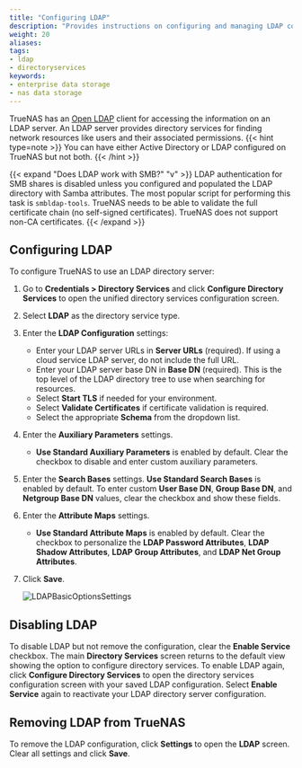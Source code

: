 ```yaml
---
title: "Configuring LDAP"
description: "Provides instructions on configuring and managing LDAP configurations in TrueNAS."
weight: 20
aliases:
tags:
- ldap
- directoryservices
keywords:
- enterprise data storage
- nas data storage 
---
```


TrueNAS has an [Open LDAP](https://www.openldap.org/) client for accessing the information on an LDAP server.
An LDAP server provides directory services for finding network resources like users and their associated permissions.
{{< hint type=note >}}
You can have either Active Directory or LDAP configured on TrueNAS but not both.
{{< /hint >}}

{{< expand "Does LDAP work with SMB?" "v" >}}
LDAP authentication for SMB shares is disabled unless you configured and populated the LDAP directory with Samba attributes.
The most popular script for performing this task is `smbldap-tools`.
TrueNAS needs to be able to validate the full certificate chain (no self-signed certificates).
TrueNAS does not support non-CA certificates.
{{< /expand >}}

## Configuring LDAP

To configure TrueNAS to use an LDAP directory server:

1. Go to **Credentials > Directory Services** and click **Configure Directory Services** to open the unified directory services configuration screen.

2. Select **LDAP** as the directory service type.

3. Enter the **LDAP Configuration** settings:
   - Enter your LDAP server URLs in **Server URLs** (required). If using a cloud service LDAP server, do not include the full URL.
   - Enter your LDAP server base DN in **Base DN** (required). This is the top level of the LDAP directory tree to use when searching for resources.
   - Select **Start TLS** if needed for your environment.
   - Select **Validate Certificates** if certificate validation is required.
   - Select the appropriate **Schema** from the dropdown list.

4. Enter the **Auxiliary Parameters** settings.
   - **Use Standard Auxiliary Parameters** is enabled by default. Clear the checkbox to disable and enter custom auxiliary parameters.

5. Enter the **Search Bases** settings. 
    **Use Standard Search Bases** is enabled by default. To enter custom **User Base DN**, **Group Base DN**, and **Netgroup Base DN** values, clear the checkbox and show these fields.

6. Enter the **Attribute Maps** settings.
   - **Use Standard Attribute Maps** is enabled by default. Clear the checkbox to personalize the **LDAP Password Attributes**, **LDAP Shadow Attributes**, **LDAP Group Attributes**, and **LDAP Net Group Attributes**.

7. Click **Save**.

   ![LDAPBasicOptionsSettings](/images/SCALE/Credentials/LDAPBasicOptionsSettings.png "LDAP Basic Options")


## Disabling LDAP

To disable LDAP but not remove the configuration, clear the **Enable Service** checkbox. The main **Directory Services** screen returns to the default view showing the option to configure directory services.
To enable LDAP again, click **Configure Directory Services** to open the directory services configuration screen with your saved LDAP configuration. Select **Enable Service** again to reactivate your LDAP directory server configuration.

## Removing LDAP from TrueNAS

To remove the LDAP configuration, click **Settings** to open the **LDAP** screen.
Clear all settings and click **Save**.
